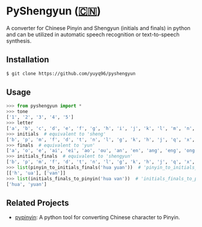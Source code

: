 # PyShengyun ([:cn:](https://github.com/yuyq96/pyshengyun/blob/master/README_CN.md))

A converter for Chinese Pinyin and Shengyun (initials and finals) in python and can be utilized in automatic speech recognition or text-to-speech synthesis.

## Installation

```bash
$ git clone https://github.com/yuyq96/pyshengyun
```

## Usage

```python
>>> from pyshengyun import *
>>> tone
['1', '2', '3', '4', '5']
>>> letter
['a', 'b', 'c', 'd', 'e', 'f', 'g', 'h', 'i', 'j', 'k', 'l', 'm', 'n', 'o', 'p', 'q', 'r', 's', 't', 'u', 'v', 'w', 'x', 'y', 'z']
>>> initials  # equivalent to 'sheng'
['b', 'p', 'm', 'f', 'd', 't', 'n', 'l', 'g', 'k', 'h', 'j', 'q', 'x', 'zh', 'ch', 'sh', 'r', 'z', 'c', 's']
>>> finals  # equivalent to 'yun'
['a', 'o', 'e', 'ai', 'ei', 'ao', 'ou', 'an', 'en', 'ang', 'eng', 'ong', 'i', 'ia', 'ie', 'iao', 'iou', 'ian', 'in', 'iang', 'ing', 'iong', 'u', 'ua', 'uo', 'uai', 'uei', 'uan', 'uen', 'uang', 'ueng', 'v', 've', 'van', 'vn']
>>> initials_finals  # equivalent to 'shengyun'
['b', 'p', 'm', 'f', 'd', 't', 'n', 'l', 'g', 'k', 'h', 'j', 'q', 'x', 'zh', 'ch', 'sh', 'r', 'z', 'c', 's', 'a', 'o', 'e', 'ai', 'ei', 'ao', 'ou', 'an', 'en', 'ang', 'eng', 'ong', 'i', 'ia', 'ie', 'iao', 'iou', 'ian', 'in', 'iang', 'ing', 'iong', 'u', 'ua', 'uo', 'uai', 'uei', 'uan', 'uen', 'uang', 'ueng', 'v', 've', 'van', 'vn']
>>> list(pinyin_to_initials_finals('hua yuan'))  # 'pinyin_to_initials_finals' is equivalent to 'pinyin_to_shengyun' and it returns a generator
[['h', 'ua'], ['van']]
>>> list(initials_finals_to_pinyin('hua van'))  # 'initials_finals_to_pinyin' is equivalent to 'shengyun_to_pinyin' and it returns a generator
['hua', 'yuan']
```

## Related Projects

- [pypinyin](https://github.com/mozillazg/python-pinyin): A python tool for converting Chinese character to Pinyin.
